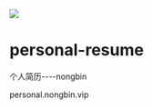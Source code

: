 [![]( https://img.shields.io/badge/个人简历-@NongBin-red.svg )](https://personal.nongbin.vip)
# personal-resume
个人简历----nongbin

personal.nongbin.vip 
